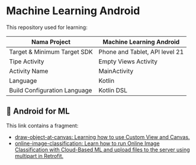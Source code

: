 # Machine Learning Android

This repository used for learning:

| Nama Project                  | Machine Learning Android       |
|-------------------------------|--------------------------------|
| Target & Minimum Target SDK   | Phone and Tablet, API level 21 |
| Tipe Activity                 | Empty Views Activity           | 
| Activity Name                 | MainActivity                   |
| Language                      | Kotlin                         |
| Build Configuration Language  | Kotlin DSL                     |

## 📱 Android for ML

This link contains a fragment:

- [draw-object-at-canvas: Learning how to use Custom View and Canvas.](https://github.com/kisahtegar/machine-learning-android/tree/draw-object-at-canvas)
- [online-image-classification: Learn how to run Online Image Classification with Cloud-Based ML and upload files to the server using multipart in Retrofit.](https://github.com/kisahtegar/machine-learning-android/tree/online-image-classification)
